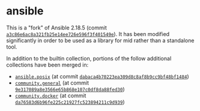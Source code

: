 # ansible

This is a "fork" of Ansible 2.18.5 (commit
[`a3c86e6ac8a321fb25e14ee726e596f3f401549e`](https://github.com/ansible/ansible/commit/a3c86e6ac8a321fb25e14ee726e596f3f401549e)).
It has been modified significantly in order to be used as a library for mid
rather than a standalone tool.

In addition to the builtin collection, portions of the follow additional
collections have been merged in:

- [`ansible.posix`](https://docs.ansible.com/ansible/latest/collections/ansible/posix/index.html)
  (at commit [`dabaca4b70223ea309d8c8af8b9cc9bf48bf1484`](https://github.com/ansible-collections/ansible.posix/commit/dabaca4b70223ea309d8c8af8b9cc9bf48bf1484))
- [`community.general`](https://docs.ansible.com/ansible/latest/collections/community/general/index.html)
  (at commit [`9e317089a8e3566e65b868e107c0df8da88fed30`](https://github.com/ansible-collections/community.general/commit/9e317089a8e3566e65b868e107c0df8da88fed30))
- [`community.docker`](https://docs.ansible.com/ansible/latest/collections/community/docker/index.html)
  (at commit [`da76583d6b96fe225c21927fc523894211c9d939`](https://github.com/ansible-collections/community.docker/commit/da76583d6b96fe225c21927fc523894211c9d939))
